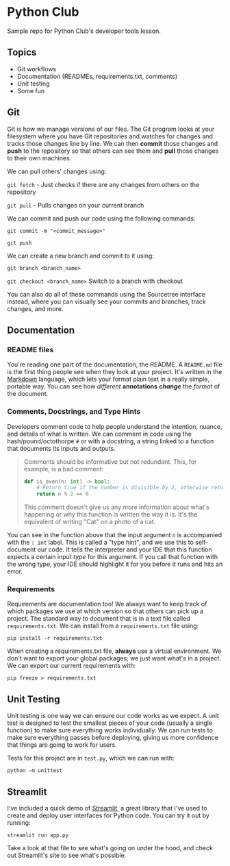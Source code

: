 # Python Club

Sample repo for Python Club's developer tools lesson.

## Topics

- Git workflows
- Documentation (READMEs, requirements.txt, comments)
- Unit testing
- Some fun

## Git
Git is how we manage versions of our files. The Git program looks at your filesystem where you have Git repositories and watches for changes and tracks those changes line by line. We can then **commit** those changes and **push** to the repository so that others can see them and **pull** those changes to their own machines.

We can pull others' changes using:

`git fetch` - Just checks if there are any changes from others on the repository

`git pull` - Pulls changes on your current branch

We can commit and push our code using the following commands: 

`git commit -m "<commit_message>"`

`git push`

We can create a new branch and commit to it using:

`git branch <branch_name>`

`git checkout <branch_name>` Switch to a branch with checkout

You can also do all of these commands using the Sourcetree interface instead, where you can visually see your commits and branches, track changes, and more. 


## Documentation

### README files
You're reading one part of the documentation, the README. A `README.md` file is the first thing people see when they look at your project. It's written in the [Markdown](https://www.markdownguide.org/basic-syntax/) language, which lets your format plain text in a really simple, portable way. You can see how *different* **annotations** ***change*** the _format_ of the document.

### Comments, Docstrings, and Type Hints

Developers comment code to help people understand the intention, nuance, and details of what is written. We can comment in code using the hash/pound/octothorpe `#` or with a docstring, a string linked to a function that documents its inputs and outputs. 

> Comments should be informative but not redundant. This, for example, is a bad comment:
> ```python
> def is_even(n: int) -> bool:
>     # Return true if the number is divisible by 2, otherwise return false
>     return n % 2 == 0
> ```
> This comment doesn't give us any more information about what's happening or why this function is written the way it is. It's the equivalent of writing "Cat" on a photo of a cat. 


You can see in the function above that the input argument `n` is accompanied with the `: int` label. This is called a "type hint", and we use this to self-document our code. It tells the interpreter and your IDE that this function expects a certain input *type* for this argument. If you call that function with the wrong type, your IDE should highlight it for you before it runs and hits an error.  

### Requirements
Requirements are documentation too! We always want to keep track of which packages we use at which version so that others can pick up a project. The standard way to document that is in a text file called `requirements.txt`. We can install from a `requirements.txt` file using:

`pip install -r requirements.txt`

When creating a requirements.txt file, **always** use a virtual environment. We don't want to export your global packages; we just want what's in a project. We can export our current requirements with:

`pip freeze > requirements.txt`

## Unit Testing
Unit testing is one way we can ensure our code works as we expect. A unit test is designed to test the smallest pieces of your code (usually a single function) to make sure everything works individually. We can run tests to make sure everything passes before deploying, giving us more confidence that things are going to work for users. 

Tests for this project are in `test.py`, which we can run with:

`python -m unittest`

## Streamlit
I've included a quick demo of [Streamlit](https://streamlit.io/), a great library that I've used to create and deploy user interfaces for Python code. You can try it out by running:

`streamlit run app.py`

Take a look at that file to see what's going on under the hood, and check out Streamlit's site to see what's possible.